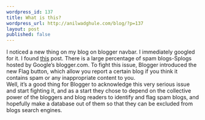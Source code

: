 ```yaml
---
wordpress_id: 137
title: What is this?
wordpress_url: http://anilwadghule.com/blog/?p=137
layout: post
published: false
---
```

<img alt="" src="http://img389.imageshack.us/img389/9700/bloggernav7dr.png" border="0" /><br />I noticed a new thing on my blog on blogger navbar. I immediately googled for it. I found <a href="http://www.blogmaverick.com/entry/1234000870054492/">this</a> post. There is a large percentage of spam blogs-Splogs hosted by Google’s blogger.com. To fight this issue, Blogger introduced the new Flag button, which allow you report a certain blog if you think it contains spam or any inappropriate content to you.<br />Well, it’s a good thing for Blogger to acknowledge this very serious issue and start fighting it, and as a start they chose to depend on the collective power of the bloggers and blog readers to identify and flag spam blogs, and hopefully make a database out of them so that they can be excluded from blogs search engines.
